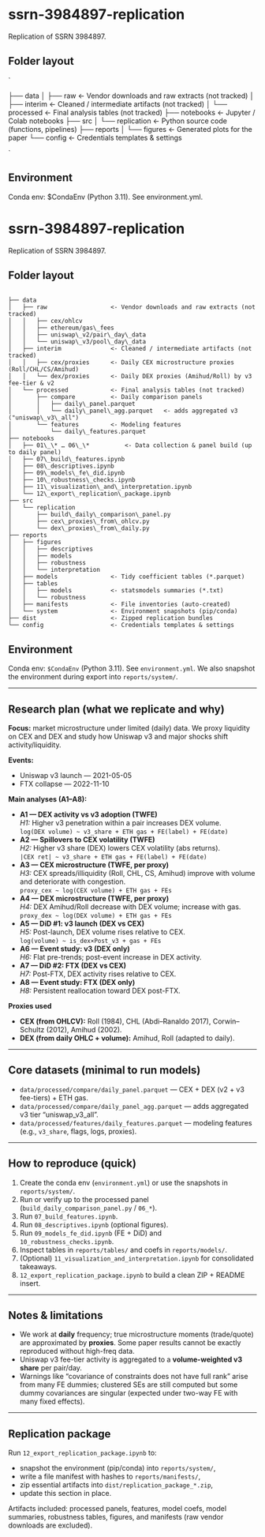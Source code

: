﻿# ssrn-3984897-replication

Replication of SSRN 3984897.

## Folder layout
`

├── data
│   ├── raw          <- Vendor downloads and raw extracts (not tracked)
│   ├── interim      <- Cleaned / intermediate artifacts (not tracked)
│   └── processed    <- Final analysis tables (not tracked)
├── notebooks        <- Jupyter / Colab notebooks
├── src
│   └── replication  <- Python source code (functions, pipelines)
├── reports
│   └── figures      <- Generated plots for the paper
└── config           <- Credentials templates & settings

`

## Environment
Conda env: $CondaEnv (Python 3.11). See environment.yml.

<!-- REPL_EXPORT_START -->
# ssrn-3984897-replication

Replication of SSRN 3984897.

## Folder layout

```

├── data
│   ├── raw                  <- Vendor downloads and raw extracts (not tracked)
│   │   ├── cex/ohlcv
│   │   ├── ethereum/gas\_fees
│   │   ├── uniswap\_v2/pair\_day\_data
│   │   └── uniswap\_v3/pool\_day\_data
│   ├── interim              <- Cleaned / intermediate artifacts (not tracked)
│   │   ├── cex/proxies      <- Daily CEX microstructure proxies (Roll/CHL/CS/Amihud)
│   │   └── dex/proxies      <- Daily DEX proxies (Amihud/Roll) by v3 fee-tier & v2
│   └── processed            <- Final analysis tables (not tracked)
│       ├── compare          <- Daily comparison panels
│       │   ├── daily\_panel.parquet
│       │   └── daily\_panel\_agg.parquet   <- adds aggregated v3 ("uniswap\_v3\_all")
│       └── features         <- Modeling features
│           └── daily\_features.parquet
├── notebooks
│   ├── 01\_\* … 06\_\*          <- Data collection & panel build (up to daily panel)
│   ├── 07\_build\_features.ipynb
│   ├── 08\_descriptives.ipynb
│   ├── 09\_models\_fe\_did.ipynb
│   ├── 10\_robustness\_checks.ipynb
│   ├── 11\_visualization\_and\_interpretation.ipynb
│   └── 12\_export\_replication\_package.ipynb
├── src
│   └── replication
│       ├── build\_daily\_comparison\_panel.py
│       ├── cex\_proxies\_from\_ohlcv.py
│       └── dex\_proxies\_from\_daily.py
├── reports
│   ├── figures
│   │   ├── descriptives
│   │   ├── models
│   │   ├── robustness
│   │   └── interpretation
│   ├── models               <- Tidy coefficient tables (*.parquet)
│   ├── tables
│   │   ├── models           <- statsmodels summaries (*.txt)
│   │   └── robustness
│   ├── manifests            <- File inventories (auto-created)
│   └── system               <- Environment snapshots (pip/conda)
├── dist                     <- Zipped replication bundles
└── config                   <- Credentials templates & settings

```

## Environment

Conda env: `$CondaEnv` (Python 3.11). See `environment.yml`.
We also snapshot the environment during export into `reports/system/`.

---

## Research plan (what we replicate and why)

**Focus:** market microstructure under limited (daily) data. We proxy liquidity on CEX and DEX and study how Uniswap v3 and major shocks shift activity/liquidity.

**Events:**
* Uniswap v3 launch — 2021-05-05
* FTX collapse — 2022-11-10

**Main analyses (A1–A8):**
* **A1 — DEX activity vs v3 adoption (TWFE)**  
  *H1:* Higher v3 penetration within a pair increases DEX volume.  
  `log(DEX volume) ~ v3_share + ETH gas + FE(label) + FE(date)`
* **A2 — Spillovers to CEX volatility (TWFE)**  
  *H2:* Higher v3 share (DEX) lowers CEX volatility (abs returns).  
  `|CEX ret| ~ v3_share + ETH gas + FE(label) + FE(date)`
* **A3 — CEX microstructure (TWFE, per proxy)**  
  *H3:* CEX spreads/illiquidity (Roll, CHL, CS, Amihud) improve with volume and deteriorate with congestion.  
  `proxy_cex ~ log(CEX volume) + ETH gas + FEs`
* **A4 — DEX microstructure (TWFE, per proxy)**  
  *H4:* DEX Amihud/Roll decrease with DEX volume; increase with gas.  
  `proxy_dex ~ log(DEX volume) + ETH gas + FEs`
* **A5 — DiD #1: v3 launch (DEX vs CEX)**  
  *H5:* Post-launch, DEX volume rises relative to CEX.  
  `log(volume) ~ is_dex×Post_v3 + gas + FEs`
* **A6 — Event study: v3 (DEX only)**  
  *H6:* Flat pre-trends; post-event increase in DEX activity.
* **A7 — DiD #2: FTX (DEX vs CEX)**  
  *H7:* Post-FTX, DEX activity rises relative to CEX.
* **A8 — Event study: FTX (DEX only)**  
  *H8:* Persistent reallocation toward DEX post-FTX.

**Proxies used**
* **CEX (from OHLCV):** Roll (1984), CHL (Abdi–Ranaldo 2017), Corwin–Schultz (2012), Amihud (2002).
* **DEX (from daily OHLC + volume):** Amihud, Roll (adapted to daily).

---

## Core datasets (minimal to run models)

* `data/processed/compare/daily_panel.parquet` — CEX + DEX (v2 + v3 fee-tiers) + ETH gas.
* `data/processed/compare/daily_panel_agg.parquet` — adds aggregated v3 tier “uniswap_v3_all”.
* `data/processed/features/daily_features.parquet` — modeling features (e.g., `v3_share`, flags, logs, proxies).

---

## How to reproduce (quick)

1. Create the conda env (`environment.yml`) or use the snapshots in `reports/system/`.
2. Run or verify up to the processed panel (`build_daily_comparison_panel.py` / `06_*`).
3. Run `07_build_features.ipynb`.
4. Run `08_descriptives.ipynb` (optional figures).
5. Run `09_models_fe_did.ipynb` (FE + DiD) and `10_robustness_checks.ipynb`.
6. Inspect tables in `reports/tables/` and coefs in `reports/models/`.
7. (Optional) `11_visualization_and_interpretation.ipynb` for consolidated takeaways.
8. `12_export_replication_package.ipynb` to build a clean ZIP + README insert.

---

## Notes & limitations

* We work at **daily** frequency; true microstructure moments (trade/quote) are approximated by **proxies**. Some paper results cannot be exactly reproduced without high-freq data.
* Uniswap v3 fee-tier activity is aggregated to a **volume-weighted v3 share** per pair/day.
* Warnings like “covariance of constraints does not have full rank” arise from many FE dummies; clustered SEs are still computed but some dummy covariances are singular (expected under two-way FE with many fixed effects).

---

## Replication package

Run `12_export_replication_package.ipynb` to:
* snapshot the environment (pip/conda) into `reports/system/`,
* write a file manifest with hashes to `reports/manifests/`,
* zip essential artifacts into `dist/replication_package_*.zip`,
* update this section in place.

Artifacts included: processed panels, features, model coefs, model summaries, robustness tables, figures, and manifests (raw vendor downloads are excluded).
<!-- REPL_EXPORT_END -->




